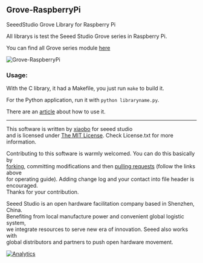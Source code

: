 Grove-RaspberryPi
-----------------

SeeedStudio Grove Library for Raspberry Pi


All librarys is test the Seeed Studio Grove series in Raspberry Pi.


You can find all Grove series module [here][1]


![Grove-RaspberryPi][2]


### Usage:

With the C library, it had a Makefile, you just run `make` to build it.

For the Python application, run it with `python libraryname.py`.

There are an [article][3] about how to use it.

----

This software is written by [xiaobo][4] for seeed studio<br>
and is licensed under [The MIT License](http://opensource.org/licenses/mit-license.php). Check License.txt for more information.<br>

Contributing to this software is warmly welcomed. You can do this basically by<br>
[forking](https://help.github.com/articles/fork-a-repo), committing modifications and then [pulling requests](https://help.github.com/articles/using-pull-requests) (follow the links above<br>
for operating guide). Adding change log and your contact into file header is encouraged.<br>
Thanks for your contribution.

Seeed Studio is an open hardware facilitation company based in Shenzhen, China. <br>
Benefiting from local manufacture power and convenient global logistic system, <br>
we integrate resources to serve new era of innovation. Seeed also works with <br>
global distributors and partners to push open hardware movement.<br>


[1]: http://www.seeedstudio.com/wiki/GROVE_System
[2]: http://www.seeedstudio.com/wiki/images/9/92/QQ%E5%9B%BE%E7%89%8720140108102207.jpg
[3]: http://bbs.xiaomi.cn/thread-7797152-1-1.html
[4]: mailto://yexiaobo@seeedstudio.com


[![Analytics](https://ga-beacon.appspot.com/UA-46589105-3/Grove-RaspberryPi)](https://github.com/igrigorik/ga-beacon)
